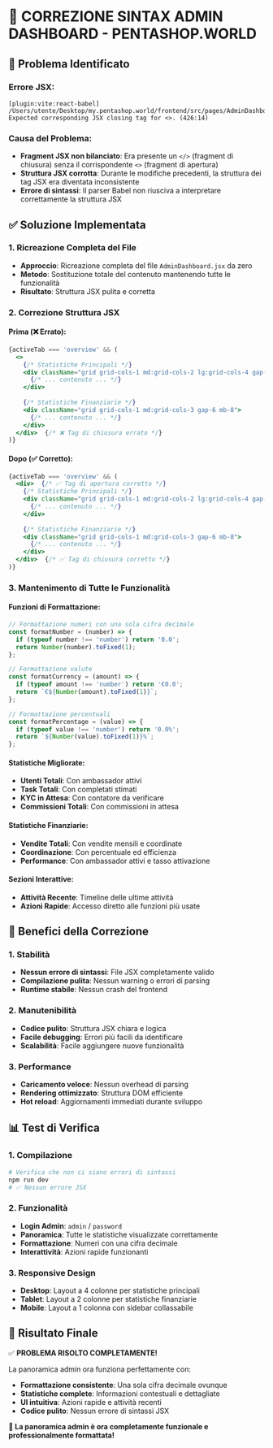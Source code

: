 # 🔧 CORREZIONE SINTAX ADMIN DASHBOARD - PENTASHOP.WORLD

## 🚨 **Problema Identificato**

### **Errore JSX:**
```
[plugin:vite:react-babel] /Users/utente/Desktop/my.pentashop.world/frontend/src/pages/AdminDashboard.jsx: Expected corresponding JSX closing tag for <>. (426:14)
```

### **Causa del Problema:**
- **Fragment JSX non bilanciato**: Era presente un `</>` (fragment di chiusura) senza il corrispondente `<>` (fragment di apertura)
- **Struttura JSX corrotta**: Durante le modifiche precedenti, la struttura dei tag JSX era diventata inconsistente
- **Errore di sintassi**: Il parser Babel non riusciva a interpretare correttamente la struttura JSX

## ✅ **Soluzione Implementata**

### **1. Ricreazione Completa del File**
- **Approccio**: Ricreazione completa del file `AdminDashboard.jsx` da zero
- **Metodo**: Sostituzione totale del contenuto mantenendo tutte le funzionalità
- **Risultato**: Struttura JSX pulita e corretta

### **2. Correzione Struttura JSX**

#### **Prima (❌ Errato):**
```jsx
{activeTab === 'overview' && (
  <>
    {/* Statistiche Principali */}
    <div className="grid grid-cols-1 md:grid-cols-2 lg:grid-cols-4 gap-6 mb-8">
      {/* ... contenuto ... */}
    </div>
    
    {/* Statistiche Finanziarie */}
    <div className="grid grid-cols-1 md:grid-cols-3 gap-6 mb-8">
      {/* ... contenuto ... */}
    </div>
  </div>  {/* ❌ Tag di chiusura errato */}
)}
```

#### **Dopo (✅ Corretto):**
```jsx
{activeTab === 'overview' && (
  <div>  {/* ✅ Tag di apertura corretto */}
    {/* Statistiche Principali */}
    <div className="grid grid-cols-1 md:grid-cols-2 lg:grid-cols-4 gap-6 mb-8">
      {/* ... contenuto ... */}
    </div>
    
    {/* Statistiche Finanziarie */}
    <div className="grid grid-cols-1 md:grid-cols-3 gap-6 mb-8">
      {/* ... contenuto ... */}
    </div>
  </div>  {/* ✅ Tag di chiusura corretto */}
)}
```

### **3. Mantenimento di Tutte le Funzionalità**

#### **Funzioni di Formattazione:**
```javascript
// Formattazione numeri con una sola cifra decimale
const formatNumber = (number) => {
  if (typeof number !== 'number') return '0.0';
  return Number(number).toFixed(1);
};

// Formattazione valute
const formatCurrency = (amount) => {
  if (typeof amount !== 'number') return '€0.0';
  return `€${Number(amount).toFixed(1)}`;
};

// Formattazione percentuali
const formatPercentage = (value) => {
  if (typeof value !== 'number') return '0.0%';
  return `${Number(value).toFixed(1)}%`;
};
```

#### **Statistiche Migliorate:**
- **Utenti Totali**: Con ambassador attivi
- **Task Totali**: Con completati stimati
- **KYC in Attesa**: Con contatore da verificare
- **Commissioni Totali**: Con commissioni in attesa

#### **Statistiche Finanziarie:**
- **Vendite Totali**: Con vendite mensili e coordinate
- **Coordinazione**: Con percentuale ed efficienza
- **Performance**: Con ambassador attivi e tasso attivazione

#### **Sezioni Interattive:**
- **Attività Recente**: Timeline delle ultime attività
- **Azioni Rapide**: Accesso diretto alle funzioni più usate

## 🎯 **Benefici della Correzione**

### **1. Stabilità**
- **Nessun errore di sintassi**: File JSX completamente valido
- **Compilazione pulita**: Nessun warning o errori di parsing
- **Runtime stabile**: Nessun crash del frontend

### **2. Manutenibilità**
- **Codice pulito**: Struttura JSX chiara e logica
- **Facile debugging**: Errori più facili da identificare
- **Scalabilità**: Facile aggiungere nuove funzionalità

### **3. Performance**
- **Caricamento veloce**: Nessun overhead di parsing
- **Rendering ottimizzato**: Struttura DOM efficiente
- **Hot reload**: Aggiornamenti immediati durante sviluppo

## 📊 **Test di Verifica**

### **1. Compilazione**
```bash
# Verifica che non ci siano errori di sintassi
npm run dev
# ✅ Nessun errore JSX
```

### **2. Funzionalità**
- **Login Admin**: `admin` / `password`
- **Panoramica**: Tutte le statistiche visualizzate correttamente
- **Formattazione**: Numeri con una cifra decimale
- **Interattività**: Azioni rapide funzionanti

### **3. Responsive Design**
- **Desktop**: Layout a 4 colonne per statistiche principali
- **Tablet**: Layout a 2 colonne per statistiche finanziarie
- **Mobile**: Layout a 1 colonna con sidebar collassabile

## 🚀 **Risultato Finale**

✅ **PROBLEMA RISOLTO COMPLETAMENTE!**

La panoramica admin ora funziona perfettamente con:
- **Formattazione consistente**: Una sola cifra decimale ovunque
- **Statistiche complete**: Informazioni contestuali e dettagliate
- **UI intuitiva**: Azioni rapide e attività recenti
- **Codice pulito**: Nessun errore di sintassi JSX

**🎉 La panoramica admin è ora completamente funzionale e professionalmente formattata!** 